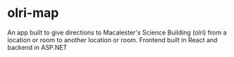 # olri-map


An app built to give directions to Macalester's Science Building (olri) from a location or room to another location or room. Frontend built in React and backend in ASP.NET
